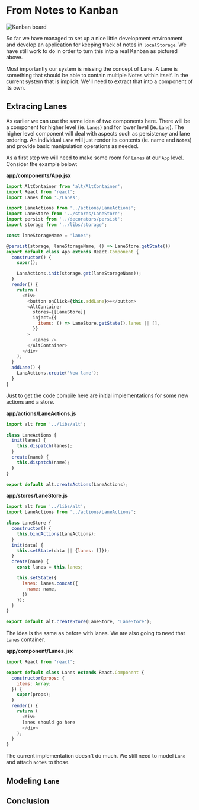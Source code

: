 # From Notes to Kanban

![Kanban board](/images/kanban.png)

So far we have managed to set up a nice little development environment and develop an application for keeping track of notes in `localStorage`. We have still work to do in order to turn this into a real Kanban as pictured above.

Most importantly our system is missing the concept of Lane. A Lane is something that should be able to contain multiple Notes within itself. In the current system that is implicit. We'll need to extract that into a component of its own.

## Extracing Lanes

As earlier we can use the same idea of two components here. There will be a component for higher level (ie. `Lanes`) and for lower level (ie. `Lane`). The higher level component will deal with aspects such as persistency and lane ordering. An individual `Lane` will just render its contents (ie. name and `Notes`) and provide basic manipulation operations as needed.

As a first step we will need to make some room for `Lanes` at our `App` level. Consider the example below:

**app/components/App.jsx**

```javascript
import AltContainer from 'alt/AltContainer';
import React from 'react';
import Lanes from './Lanes';

import LaneActions from '../actions/LaneActions';
import LaneStore from '../stores/LaneStore';
import persist from '../decorators/persist';
import storage from '../libs/storage';

const laneStorageName = 'lanes';

@persist(storage, laneStorageName, () => LaneStore.getState())
export default class App extends React.Component {
  constructor() {
    super();

    LaneActions.init(storage.get(laneStorageName));
  }
  render() {
    return (
      <div>
        <button onClick={this.addLane}>+</button>
        <AltContainer
          stores={[LaneStore]}
          inject={{
            items: () => LaneStore.getState().lanes || [],
          }}
        >
          <Lanes />
        </AltContainer>
      </div>
    );
  }
  addLane() {
    LaneActions.create('New lane');
  }
}
```

Just to get the code compile here are initial implementations for some new actions and a store.

**app/actions/LaneActions.js**

```javascript
import alt from '../libs/alt';

class LaneActions {
  init(lanes) {
    this.dispatch(lanes);
  }
  create(name) {
    this.dispatch(name);
  }
}

export default alt.createActions(LaneActions);
```

**app/stores/LaneStore.js**

```javascript
import alt from '../libs/alt';
import LaneActions from '../actions/LaneActions';

class LaneStore {
  constructor() {
    this.bindActions(LaneActions);
  }
  init(data) {
    this.setState(data || {lanes: []});
  }
  create(name) {
    const lanes = this.lanes;

    this.setState({
      lanes: lanes.concat({
        name: name,
      })
    });
  }
}

export default alt.createStore(LaneStore, 'LaneStore');
```

The idea is the same as before with lanes. We are also going to need that `Lanes` container.

**app/component/Lanes.jsx**

```javascript
import React from 'react';

export default class Lanes extends React.Component {
  constructor(props: {
    items: Array;
  }) {
    super(props);
  }
  render() {
    return (
      <div>
      lanes should go here
      </div>
    );
  }
}
```

The current implementation doesn't do much. We still need to model `Lane` and attach `Notes` to those.

## Modeling `Lane`



## Conclusion
